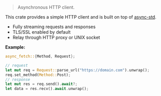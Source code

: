 > Asynchronous HTTP client.

This crate provides a simple HTTP client and is built on top of [async-std](https://github.com/async-rs/async-std).

* Fully streaming requests and responses
* TLS/SSL enabled by default
* Relay through HTTP proxy or UNIX socket

**Example:**

```rs
async_fetch::{Method, Request};

// request
let mut req = Request::parse_url("https://domain.com").unwrap();
req.set_method(Method::Post);
// response
let mut res = req.send().await?;
let data = res.recv().await.unwrap();
```
